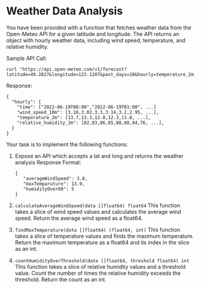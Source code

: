 # Weather Data Analysis

You have been provided with a function that fetches weather data from the Open-Meteo API for a given latitude and longitude. The API returns an object with hourly weather data, including wind speed, temperature, and relative humidity.

Sample API Call:
```
curl "https://api.open-meteo.com/v1/forecast?latitude=49.2827&longitude=123.1207&past_days=10&hourly=temperature_2m,relative_humidity_2m,wind_speed_10m"
```
Response:

```
{
  "hourly": {
    "time": ["2022-06-19T00:00","2022-06-19T01:00", ...]
    "wind_speed_10m": [3.16,3.02,3.3,3.14,3.2,2.95, ...],
    "temperature_2m": [13.7,13.3,12.8,12.3,11.8, ...],
    "relative_humidity_2m": [82,83,86,85,88,88,84,76, ...],
  }
}
```


Your task is to implement the following functions:

1. Expose an API which accepts a lat and long and returns the weather analysis
    Response Format:
   ```
   {
      "averageWindSpeed": 3.0,
      "maxTemparuture": 13.9,
      "humidityOver80": 5
   }
   ```

3. `calculateAverageWindSpeed(data []float64) float64`
  This function takes a slice of wind speed values and calculates the average wind speed.
  Return the average wind speed as a float64.
2. `findMaxTemperature(data []float64) (float64, int)`
  This function takes a slice of temperature values and finds the maximum temperature.
  Return the maximum temperature as a float64 and its index in the slice as an int.
3. `countHumidityOverThreshold(data []float64, threshold float64) int`
  This function takes a slice of relative humidity values and a threshold value.
  Count the number of times the relative humidity exceeds the threshold.
  Return the count as an int.

